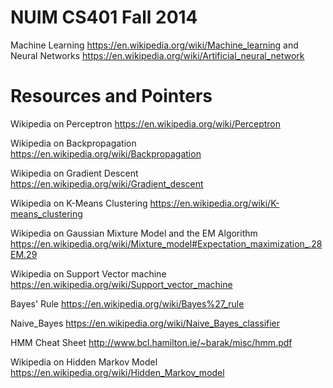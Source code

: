 NUIM CS401 Fall 2014
====================

Machine Learning https://en.wikipedia.org/wiki/Machine_learning and Neural Networks https://en.wikipedia.org/wiki/Artificial_neural_network

Resources and Pointers
======================

Wikipedia on Perceptron https://en.wikipedia.org/wiki/Perceptron

Wikipedia on Backpropagation https://en.wikipedia.org/wiki/Backpropagation

Wikipedia on Gradient Descent https://en.wikipedia.org/wiki/Gradient_descent

Wikipedia on K-Means Clustering https://en.wikipedia.org/wiki/K-means_clustering

Wikipedia on Gaussian Mixture Model and the EM Algorithm https://en.wikipedia.org/wiki/Mixture_model#Expectation_maximization_.28EM.29

Wikipedia on Support Vector machine https://en.wikipedia.org/wiki/Support_vector_machine

Bayes' Rule https://en.wikipedia.org/wiki/Bayes%27_rule

Naive_Bayes https://en.wikipedia.org/wiki/Naive_Bayes_classifier

HMM Cheat Sheet http://www.bcl.hamilton.ie/~barak/misc/hmm.pdf

Wikipedia on Hidden Markov Model https://en.wikipedia.org/wiki/Hidden_Markov_model
